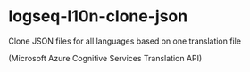 # logseq-l10n-clone-json

Clone JSON files for all languages based on one translation file

(Microsoft Azure Cognitive Services Translation API)